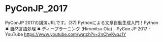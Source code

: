 # PyConJP_2017
PyConJP 2017の講演URLです。(37) Pythonによる文章自動生成入門！Python ✖︎ 自然言語処理 ✖︎ ディープラーニング (Hiromitsu Ota) - PyCon JP 2017 - YouTube  https://www.youtube.com/watch?v=2nChvKvqJ1Y

